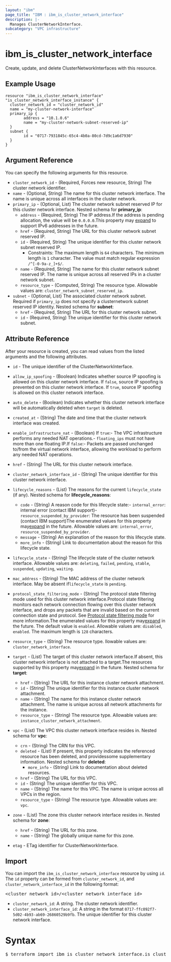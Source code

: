```yaml
---
layout: "ibm"
page_title: "IBM : ibm_is_cluster_network_interface"
description: |-
  Manages ClusterNetworkInterface.
subcategory: "VPC infrastructure"
---
```


# ibm_is_cluster_network_interface

Create, update, and delete ClusterNetworkInterfaces with this resource.

## Example Usage

```hcl
resource "ibm_is_cluster_network_interface" "is_cluster_network_interface_instance" {
  cluster_network_id = "cluster_network_id"
  name = "my-cluster-network-interface"
  primary_ip {
		address = "10.1.0.6"
		name = "my-cluster-network-subnet-reserved-ip"
  }
  subnet {
		id = "0717-7931845c-65c4-4b0a-80cd-7d9c1a6d7930"
  }
}
```

## Argument Reference

You can specify the following arguments for this resource.

- `cluster_network_id` - (Required, Forces new resource, String) The cluster network identifier.
- `name` - (Optional, String) The name for this cluster network interface. The name is unique across all interfaces in the cluster network.
- `primary_ip` - (Optional, List) The cluster network subnet reserved IP for this cluster network interface.
	Nested schema for **primary_ip**:
	- `address` - (Required, String) The IP address.If the address is pending allocation, the value will be `0.0.0.0`.This property may [expand](https://cloud.ibm.com/apidocs/vpc#property-value-expansion) to support IPv6 addresses in the future.
	- `href` - (Required, String) The URL for this cluster network subnet reserved IP.
	- `id` - (Required, String) The unique identifier for this cluster network subnet reserved IP.
	  * Constraints: The maximum length is `64` characters. The minimum length is `1` character. The value must match regular expression `/^[-0-9a-z_]+$/`.
	- `name` - (Required, String) The name for this cluster network subnet reserved IP. The name is unique across all reserved IPs in a cluster network subnet.
	- `resource_type` - (Computed, String) The resource type. Allowable values are: `cluster_network_subnet_reserved_ip`. 
- `subnet` - (Optional, List) The associated cluster network subnet. Required if `primary_ip` does not specify a clusternetwork subnet reserved IP identity.
	Nested schema for **subnet**:
	- `href` - (Required, String) The URL for this cluster network subnet.
	- `id` - (Required, String) The unique identifier for this cluster network subnet.

## Attribute Reference

After your resource is created, you can read values from the listed arguments and the following attributes.

- `id` - The unique identifier of the ClusterNetworkInterface.
- `allow_ip_spoofing` - (Boolean) Indicates whether source IP spoofing is allowed on this cluster network interface. If `false`, source IP spoofing is prevented on this cluster network interface. If `true`, source IP spoofing is allowed on this cluster network interface.
- `auto_delete` - (Boolean) Indicates whether this cluster network interface will be automatically deleted when `target` is deleted.
- `created_at` - (String) The date and time that the cluster network interface was created.
- `enable_infrastructure_nat` - (Boolean) If `true`:- The VPC infrastructure performs any needed NAT operations.- `floating_ips` must not have more than one floating IP.If `false`:- Packets are passed unchanged to/from the virtual network interface,  allowing the workload to perform any needed NAT operations.
- `href` - (String) The URL for this cluster network interface.
- `cluster_network_interface_id` - (String) The unique identifier for this cluster network interface.
- `lifecycle_reasons` - (List) The reasons for the current `lifecycle_state` (if any).
	Nested schema for **lifecycle_reasons**:
	- `code` - (String) A reason code for this lifecycle state:- `internal_error`: internal error (contact IBM support)- `resource_suspended_by_provider`: The resource has been suspended (contact IBM  support)The enumerated values for this property may[expand](https://cloud.ibm.com/apidocs/vpc#property-value-expansion) in the future. Allowable values are: `internal_error`, `resource_suspended_by_provider`. 
	- `message` - (String) An explanation of the reason for this lifecycle state.
	- `more_info` - (String) Link to documentation about the reason for this lifecycle state.
- `lifecycle_state` - (String) The lifecycle state of the cluster network interface. Allowable values are: `deleting`, `failed`, `pending`, `stable`, `suspended`, `updating`, `waiting`. 
- `mac_address` - (String) The MAC address of the cluster network interface. May be absent if`lifecycle_state` is `pending`.
- `protocol_state_filtering_mode` - (String) The protocol state filtering mode used for this cluster network interface.Protocol state filtering monitors each network connection flowing over this cluster network interface, and drops any packets that are invalid based on the current connection state and protocol. See [Protocol state filtering mode](https://cloud.ibm.com/docs/vpc?topic=vpc-vni-about#protocol-state-filtering) for more information.The enumerated values for this property may[expand](https://cloud.ibm.com/apidocs/vpc#property-value-expansion) in the future. The default value is `enabled`. Allowable values are: `disabled`, `enabled`. The maximum length is `128` characters. 
- `resource_type` - (String) The resource type. llowable values are: `cluster_network_interface`.
- `target` - (List) The target of this cluster network interface.If absent, this cluster network interface is not attached to a target.The resources supported by this property may[expand](https://cloud.ibm.com/apidocs/vpc#property-value-expansion) in the future.
	Nested schema for **target**:
	- `href` - (String) The URL for this instance cluster network attachment.
	- `id` - (String) The unique identifier for this instance cluster network attachment.
	- `name` - (String) The name for this instance cluster network attachment. The name is unique across all network attachments for the instance.
	- `resource_type` - (String) The resource type. Allowable values are: `instance_cluster_network_attachment`.
- `vpc` - (List) The VPC this cluster network interface resides in.
	Nested schema for **vpc**:
	- `crn` - (String) The CRN for this VPC.
	- `deleted` - (List) If present, this property indicates the referenced resource has been deleted, and providessome supplementary information.
		Nested schema for **deleted**:
		- `more_info` - (String) Link to documentation about deleted resources.
	- `href` - (String) The URL for this VPC.
	- `id` - (String) The unique identifier for this VPC.
	- `name` - (String) The name for this VPC. The name is unique across all VPCs in the region.
	- `resource_type` - (String) The resource type. Allowable values are: `vpc`.
- `zone` - (List) The zone this cluster network interface resides in.
	Nested schema for **zone**:
	- `href` - (String) The URL for this zone.
	- `name` - (String) The globally unique name for this zone.

- `etag` - ETag identifier for ClusterNetworkInterface.

## Import

You can import the `ibm_is_cluster_network_interface` resource by using `id`.
The `id` property can be formed from `cluster_network_id`, and `cluster_network_interface_id` in the following format:

<pre>
&lt;cluster_network_id&gt;/&lt;cluster_network_interface_id&gt;
</pre>
- `cluster_network_id`: A string. The cluster network identifier.
- `cluster_network_interface_id`: A string in the format `0717-ffc092f7-5d02-4b93-ab69-26860529b9fb`. The unique identifier for this cluster network interface.

# Syntax
<pre>
$ terraform import ibm_is_cluster_network_interface.is_cluster_network_interface &lt;cluster_network_id&gt;/&lt;cluster_network_interface_id&gt;
</pre>

